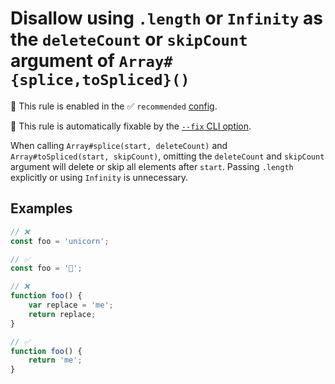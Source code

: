 # Disallow using `.length` or `Infinity` as the `deleteCount` or `skipCount` argument of `Array#{splice,toSpliced}()`

💼 This rule is enabled in the ✅ `recommended` [config](https://github.com/sindresorhus/eslint-plugin-unicorn#recommended-config).

🔧 This rule is automatically fixable by the [`--fix` CLI option](https://eslint.org/docs/latest/user-guide/command-line-interface#--fix).

<!-- end auto-generated rule header -->
<!-- Do not manually modify this header. Run: `npm run fix:eslint-docs` -->

<!-- Remove this comment, add more detailed description. -->

When calling `Array#splice(start, deleteCount)` and `Array#toSpliced(start, skipCount)`, omitting the `deleteCount` and `skipCount` argument will delete or skip all elements after `start`. Passing `.length` explicitly or using `Infinity` is unnecessary.

## Examples

```js
// ❌
const foo = 'unicorn';

// ✅
const foo = '🦄';
```

```js
// ❌
function foo() {
	var replace = 'me';
	return replace;
}

// ✅
function foo() {
	return 'me';
}
```
